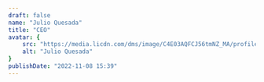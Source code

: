 ```yaml
---
draft: false
name: "Julio Quesada"
title: "CEO"
avatar: {
    src: "https://media.licdn.com/dms/image/C4E03AQFCJ56tmNZ_MA/profile-displayphoto-shrink_200_200/0/1516930673020?e=2147483647&v=beta&t=J-vlxjV-57B2PFpWe-_ejDBhTvkJd6r8KRD1BX87yRc",
    alt: "Julio Quesada"
}
publishDate: "2022-11-08 15:39"
---
```

